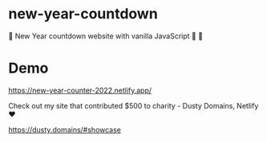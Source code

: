 # new-year-countdown
🎉 New Year countdown website with vanilla JavaScript 🎈 🥂 
# Demo 
https://new-year-counter-2022.netlify.app/

Check out my site that contributed $500 to charity - Dusty Domains, Netlify ❤️

https://dusty.domains/#showcase
